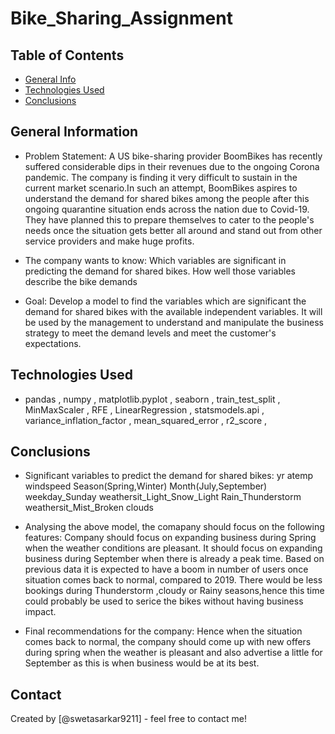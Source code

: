 # Bike_Sharing_Assignment


## Table of Contents
* [General Info](#general-information)
* [Technologies Used](#technologies-used)
* [Conclusions](#conclusions)


## General Information
- Problem Statement:
A US bike-sharing provider BoomBikes has recently suffered considerable dips in their revenues due to the ongoing Corona pandemic. The company is finding it very difficult to sustain in the current market scenario.In such an attempt, BoomBikes aspires to understand the demand for shared bikes among the people after this ongoing quarantine situation ends across the nation due to Covid-19. They have planned this to prepare themselves to cater to the people's needs once the situation gets better all around and stand out from other service providers and make huge profits.

- The company wants to know:
Which variables are significant in predicting the demand for shared bikes. How well those variables describe the bike demands

- Goal:
Develop a model to find the variables which are significant the demand for shared bikes with the available independent variables. It will be used by the management to understand and manipulate the business strategy to meet the demand levels and meet the customer's expectations.


## Technologies Used
- pandas , numpy , matplotlib.pyplot , seaborn , train_test_split , MinMaxScaler , RFE , LinearRegression , statsmodels.api , variance_inflation_factor , mean_squared_error , r2_score , 


## Conclusions
- Significant variables to predict the demand for shared bikes:
yr
atemp
windspeed
Season(Spring,Winter)
Month(July,September)
weekday_Sunday
weathersit_Light_Snow_Light Rain_Thunderstorm
weathersit_Mist_Broken clouds
    
- Analysing the above model, the comapany should focus on the following features:
Company should focus on expanding business during Spring when the weather conditions are pleasant.
It should focus on expanding business during September when there is already a peak time.
Based on previous data it is expected to have a boom in number of users once situation comes back to normal, compared to 2019.
There would be less bookings during Thunderstorm ,cloudy or Rainy seasons,hence this time could probably be used to serice the bikes without having business impact.

- Final recommendations for the company:
Hence when the situation comes back to normal, the company should come up with new offers during spring when the weather is pleasant and also advertise a little for September as this is when business would be at its best.


## Contact
Created by [@swetasarkar9211] - feel free to contact me!
